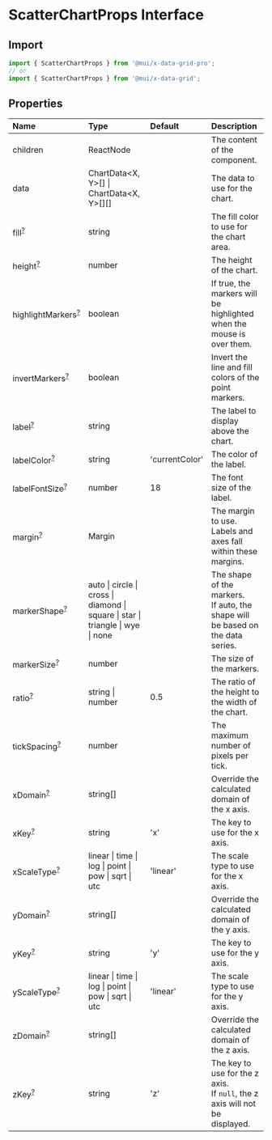 # ScatterChartProps Interface

<p class="description"></p>

## Import

```js
import { ScatterChartProps } from '@mui/x-data-grid-pro';
// or
import { ScatterChartProps } from '@mui/x-data-grid';
```

## Properties

| Name                                                                                               | Type                                                                                                           | Default                                                | Description                                                                         |
| :------------------------------------------------------------------------------------------------- | :------------------------------------------------------------------------------------------------------------- | :----------------------------------------------------- | :---------------------------------------------------------------------------------- |
| <span class="prop-name">children</span>                                                            | <span class="prop-type">ReactNode</span>                                                                       |                                                        | The content of the component.                                                       |
| <span class="prop-name">data</span>                                                                | <span class="prop-type">ChartData&lt;X, Y&gt;[] \| ChartData&lt;X, Y&gt;[][]</span>                            |                                                        | The data to use for the chart.                                                      |
| <span class="prop-name optional">fill<sup><abbr title="optional">?</abbr></sup></span>             | <span class="prop-type">string</span>                                                                          |                                                        | The fill color to use for the chart area.                                           |
| <span class="prop-name optional">height<sup><abbr title="optional">?</abbr></sup></span>           | <span class="prop-type">number</span>                                                                          |                                                        | The height of the chart.                                                            |
| <span class="prop-name optional">highlightMarkers<sup><abbr title="optional">?</abbr></sup></span> | <span class="prop-type">boolean</span>                                                                         |                                                        | If true, the markers will be highlighted when the mouse is over them.               |
| <span class="prop-name optional">invertMarkers<sup><abbr title="optional">?</abbr></sup></span>    | <span class="prop-type">boolean</span>                                                                         |                                                        | Invert the line and fill colors of the point markers.                               |
| <span class="prop-name optional">label<sup><abbr title="optional">?</abbr></sup></span>            | <span class="prop-type">string</span>                                                                          |                                                        | The label to display above the chart.                                               |
| <span class="prop-name optional">labelColor<sup><abbr title="optional">?</abbr></sup></span>       | <span class="prop-type">string</span>                                                                          | <span class="prop-default">'currentColor'<br /></span> | The color of the label.                                                             |
| <span class="prop-name optional">labelFontSize<sup><abbr title="optional">?</abbr></sup></span>    | <span class="prop-type">number</span>                                                                          | <span class="prop-default">18<br /></span>             | The font size of the label.                                                         |
| <span class="prop-name optional">margin<sup><abbr title="optional">?</abbr></sup></span>           | <span class="prop-type">Margin</span>                                                                          |                                                        | The margin to use.<br />Labels and axes fall within these margins.                  |
| <span class="prop-name optional">markerShape<sup><abbr title="optional">?</abbr></sup></span>      | <span class="prop-type">auto \| circle \| cross \| diamond \| square \| star \| triangle \| wye \| none</span> |                                                        | The shape of the markers.<br />If auto, the shape will be based on the data series. |
| <span class="prop-name optional">markerSize<sup><abbr title="optional">?</abbr></sup></span>       | <span class="prop-type">number</span>                                                                          |                                                        | The size of the markers.                                                            |
| <span class="prop-name optional">ratio<sup><abbr title="optional">?</abbr></sup></span>            | <span class="prop-type">string \| number</span>                                                                | <span class="prop-default">0.5<br /></span>            | The ratio of the height to the width of the chart.                                  |
| <span class="prop-name optional">tickSpacing<sup><abbr title="optional">?</abbr></sup></span>      | <span class="prop-type">number</span>                                                                          |                                                        | The maximum number of pixels per tick.                                              |
| <span class="prop-name optional">xDomain<sup><abbr title="optional">?</abbr></sup></span>          | <span class="prop-type">string[]</span>                                                                        |                                                        | Override the calculated domain of the x axis.                                       |
| <span class="prop-name optional">xKey<sup><abbr title="optional">?</abbr></sup></span>             | <span class="prop-type">string</span>                                                                          | <span class="prop-default">'x'<br /></span>            | The key to use for the x axis.                                                      |
| <span class="prop-name optional">xScaleType<sup><abbr title="optional">?</abbr></sup></span>       | <span class="prop-type">linear \| time \| log \| point \| pow \| sqrt \| utc</span>                            | <span class="prop-default">'linear'<br /></span>       | The scale type to use for the x axis.                                               |
| <span class="prop-name optional">yDomain<sup><abbr title="optional">?</abbr></sup></span>          | <span class="prop-type">string[]</span>                                                                        |                                                        | Override the calculated domain of the y axis.                                       |
| <span class="prop-name optional">yKey<sup><abbr title="optional">?</abbr></sup></span>             | <span class="prop-type">string</span>                                                                          | <span class="prop-default">'y'<br /></span>            | The key to use for the y axis.                                                      |
| <span class="prop-name optional">yScaleType<sup><abbr title="optional">?</abbr></sup></span>       | <span class="prop-type">linear \| time \| log \| point \| pow \| sqrt \| utc</span>                            | <span class="prop-default">'linear'<br /></span>       | The scale type to use for the y axis.                                               |
| <span class="prop-name optional">zDomain<sup><abbr title="optional">?</abbr></sup></span>          | <span class="prop-type">string[]</span>                                                                        |                                                        | Override the calculated domain of the z axis.                                       |
| <span class="prop-name optional">zKey<sup><abbr title="optional">?</abbr></sup></span>             | <span class="prop-type">string</span>                                                                          | <span class="prop-default">'z'<br /></span>            | The key to use for the z axis.<br />If `null`, the z axis will not be displayed.    |
